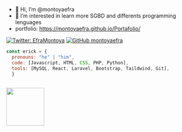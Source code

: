 - 👋 Hi, I’m @montoyaefra
- 👀 I’m interested in learn more SGBD and differents programming lenguages
- portfolio: https://montoyaefra.github.io/Portafolio/


[![Twitter: EfraMontoya](https://img.shields.io/twitter/follow/efrainmontoyita?style=social)](https://twitter.com/efrainmontoyita)
[![GitHub montoyaefra](https://img.shields.io/github/followers/montoyaefra?label=follow&style=social)]([https://github.com/montoyaefra](https://github.com/montoyaefra))


```javascript
const erick = {
  pronouns: "he" | "him",
  code: [Javascript, HTML, CSS, PHP, Python],
  tools: [MySQL, React, Laravel, Bootstrap, Taildwind, Git],
  }
  
  ```

<img src="https://gifsanimados.de/img-gifsanimados.de/n/naruto-shippuden/gaara.gif" width="100px"> 
